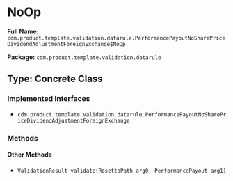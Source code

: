 # NoOp

**Full Name:** `cdm.product.template.validation.datarule.PerformancePayoutNoSharePriceDividendAdjustmentForeignExchange$NoOp`

**Package:** `cdm.product.template.validation.datarule`

## Type: Concrete Class

### Implemented Interfaces

- `cdm.product.template.validation.datarule.PerformancePayoutNoSharePriceDividendAdjustmentForeignExchange`

### Methods

#### Other Methods

- `ValidationResult validate(RosettaPath arg0, PerformancePayout arg1)`

